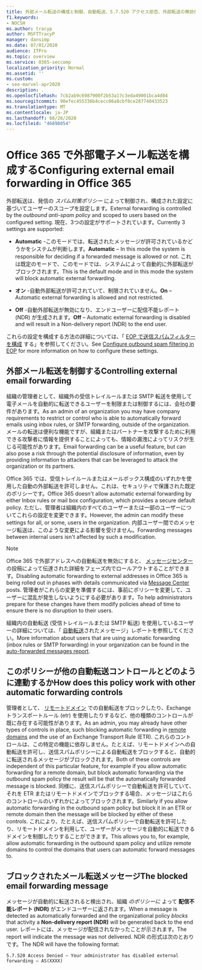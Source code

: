 ```yaml
---
title: 外部メール転送の構成と制御、自動転送、5.7.520 アクセス拒否、外部転送の無効化、管理者が外部転送を無効にした、送信スパム対策ポリシー
f1.keywords:
- NOCSH
ms.author: tracyp
author: MSFTTracyP
manager: dansimp
ms.date: 07/01/2020
audience: ITPro
ms.topic: overview
ms.service: O365-seccomp
localization_priority: Normal
ms.assetid: ''
ms.custom:
- seo-marvel-apr2020
description: .
ms.openlocfilehash: 7cb2ab9c6987900f2b53a17c3eda49001bca4d84
ms.sourcegitcommit: 90efec455336b4cecc06a8cbf0ce287740433523
ms.translationtype: MT
ms.contentlocale: ja-JP
ms.lasthandoff: 08/26/2020
ms.locfileid: "46898054"
---
```

# <a name="configuring-external-email-forwarding-in-office-365"></a><span data-ttu-id="f5d4a-103">Office 365 で外部電子メール転送を構成する</span><span class="sxs-lookup"><span data-stu-id="f5d4a-103">Configuring external email forwarding in Office 365</span></span>

<span data-ttu-id="f5d4a-104">外部転送は、発信の *スパム対策ポリシー* によって制御され、構成された設定に基づいてユーザーのスコープを設定します。</span><span class="sxs-lookup"><span data-stu-id="f5d4a-104">External forwarding is controlled by the *outbound anti-spam policy* and scoped to users based on the configured setting.</span></span> <span data-ttu-id="f5d4a-105">現在、3つの設定がサポートされています。</span><span class="sxs-lookup"><span data-stu-id="f5d4a-105">Currently 3 settings are supported:</span></span>

- <span data-ttu-id="f5d4a-106">**Automatic** -このモードでは、転送されたメッセージが許可されているかどうかをシステムが判断します。</span><span class="sxs-lookup"><span data-stu-id="f5d4a-106">**Automatic** – In this mode the system is responsible for deciding if a forwarded message is allowed or not.</span></span>  <span data-ttu-id="f5d4a-107">これは既定のモードで、このモードでは、システムによって自動的に外部転送がブロックされます。</span><span class="sxs-lookup"><span data-stu-id="f5d4a-107">This is the default mode and in this mode the system will block automatic external forwarding.</span></span>

- <span data-ttu-id="f5d4a-108">**オン** -自動外部転送が許可されていて、制限されていません。</span><span class="sxs-lookup"><span data-stu-id="f5d4a-108">**On** – Automatic external forwarding is allowed and not restricted.</span></span>

- <span data-ttu-id="f5d4a-109">**Off** -自動外部転送が無効になり、エンドユーザーに配信不能レポート (NDR) が生成されます。</span><span class="sxs-lookup"><span data-stu-id="f5d4a-109">**Off** – Automatic external forwarding is disabled and will result in a Non-delivery report (NDR) to the end user.</span></span>

<span data-ttu-id="f5d4a-110">これらの設定を構成する方法の詳細については、「 [EOP で送信スパムフィルターを構成](https://docs.microsoft.com/microsoft-365/security/office-365-security/configure-the-outbound-spam-policy?view=o365-worldwide) する」を参照してください。</span><span class="sxs-lookup"><span data-stu-id="f5d4a-110">See [Configure outbound spam filtering in EOP](https://docs.microsoft.com/microsoft-365/security/office-365-security/configure-the-outbound-spam-policy?view=o365-worldwide) for more information on how to configure these settings.</span></span>

## <a name="controlling-external-email-forwarding"></a><span data-ttu-id="f5d4a-111">外部メール転送を制御する</span><span class="sxs-lookup"><span data-stu-id="f5d4a-111">Controlling external email forwarding</span></span>

<span data-ttu-id="f5d4a-112">組織の管理者として、組織外の受信トレイルールまたは SMTP 転送を使用して電子メールを自動的に転送できるユーザーを制限または制御するには、会社の要件があります。</span><span class="sxs-lookup"><span data-stu-id="f5d4a-112">As an admin of an organization you may have company requirements to restrict or control who is able to automatically forward emails using inbox rules, or SMTP forwarding, outside of the organization.</span></span> <span data-ttu-id="f5d4a-113">メールの転送は便利な機能ですが、組織またはパートナーを攻撃するために利用できる攻撃者に情報を提供することによっても、情報の漏洩によってリスクが生じる可能性があります。</span><span class="sxs-lookup"><span data-stu-id="f5d4a-113">Email forwarding can be a useful feature, but can also pose a risk through the potential disclosure of information, even by providing information to attackers that can be leveraged to attack the organization or its partners.</span></span>

<span data-ttu-id="f5d4a-114">Office 365 では、受信トレイルールまたはメールボックス構成のいずれかを使用した自動の外部転送を許可しません。これは、セキュリティで保護された既定のポリシーです。</span><span class="sxs-lookup"><span data-stu-id="f5d4a-114">Office 365 doesn't allow automatic external forwarding by either Inbox rules or mail box configuration, which provides a secure default policy.</span></span> <span data-ttu-id="f5d4a-115">ただし、管理者は組織内のすべてのユーザーまたは一部のユーザーについてこれらの設定を変更できます。</span><span class="sxs-lookup"><span data-stu-id="f5d4a-115">However, the admin can modify these settings for all, or some, users in the organization.</span></span> <span data-ttu-id="f5d4a-116">内部ユーザー間でのメッセージ転送は、このような変更による影響を受けません。</span><span class="sxs-lookup"><span data-stu-id="f5d4a-116">Forwarding messages between internal users isn't affected by such a modification.</span></span>

> [!NOTE]
> <span data-ttu-id="f5d4a-117">Office 365 で外部アドレスへの自動転送を無効にすると、 [メッセージセンター](https://admin.microsoft.com/Adminportal/Home?source=applauncher&ref=/MessageCenter) の投稿によって伝達された詳細をフェーズ内でロールアウトすることができます。</span><span class="sxs-lookup"><span data-stu-id="f5d4a-117">Disabling automatic forwarding to external addresses in Office 365 is being rolled out in phases with details communicated via [Message Center](https://admin.microsoft.com/Adminportal/Home?source=applauncher&ref=/MessageCenter) posts.</span></span> <span data-ttu-id="f5d4a-118">管理者がこれらの変更を準備するには、事前にポリシーを変更して、ユーザーに混乱が発生しないようにする必要があります。</span><span class="sxs-lookup"><span data-stu-id="f5d4a-118">To help administrators prepare for these changes have them modify policies ahead of time to ensure there is no disruption to their users.</span></span>

<span data-ttu-id="f5d4a-119">組織内の自動転送 (受信トレイルールまたは SMTP 転送) を使用しているユーザーの詳細については、「 [自動転送](https://docs.microsoft.com/microsoft-365/security/office-365-security/mfi-auto-forwarded-messages-report?view=o365-worldwide)されたメッセージ」レポートを参照してください。</span><span class="sxs-lookup"><span data-stu-id="f5d4a-119">More information about users that are using automatic forwarding (inbox rules or SMTP forwarding) in your organization can be found in the [auto-forwarded messages report](https://docs.microsoft.com/microsoft-365/security/office-365-security/mfi-auto-forwarded-messages-report?view=o365-worldwide).</span></span>

## <a name="how-does-this-policy-work-with-other-automatic-forwarding-controls"></a><span data-ttu-id="f5d4a-120">このポリシーが他の自動転送コントロールとどのように連動するか</span><span class="sxs-lookup"><span data-stu-id="f5d4a-120">How does this policy work with other automatic forwarding controls</span></span>

<span data-ttu-id="f5d4a-121">管理者として、 [リモートドメイン](https://docs.microsoft.com/exchange/mail-flow-best-practices/remote-domains/remote-domains) での自動転送をブロックしたり、Exchange トランスポートルール (etr) を使用したりするなど、他の種類のコントロールが既に存在する可能性があります。</span><span class="sxs-lookup"><span data-stu-id="f5d4a-121">As an admin, you may already have other types of controls in place, such blocking automatic forwarding in [remote domains](https://docs.microsoft.com/exchange/mail-flow-best-practices/remote-domains/remote-domains) and the use of an Exchange Transport Rule (ETR).</span></span> <span data-ttu-id="f5d4a-122">これらのコントロールは、この特定の機能に依存しません。たとえば、リモートドメインへの自動転送を許可し、送信スパムポリシーによる自動転送をブロックすると、自動的に転送されるメッセージがブロックされます。</span><span class="sxs-lookup"><span data-stu-id="f5d4a-122">Both of these controls are independent of this particular feature, for example if you allow automatic forwarding for a remote domain, but block automatic forwarding via the outbound spam policy the result will be that the automatically forwarded message is blocked.</span></span> <span data-ttu-id="f5d4a-123">同様に、送信スパムポリシーで自動転送を許可していて、それを ETR またはリモートドメインでブロックする場合、メッセージはこれらのコントロールのいずれかによってブロックされます。</span><span class="sxs-lookup"><span data-stu-id="f5d4a-123">Similarly if you allow automatic forwarding in the outbound spam policy but block it in an ETR or remote domain then the message will be blocked by either of these controls.</span></span> <span data-ttu-id="f5d4a-124">これにより、たとえば、送信スパムポリシーで自動転送を許可したり、リモートドメインを利用して、ユーザーがメッセージを自動的に転送できるドメインを制御したりすることができます。</span><span class="sxs-lookup"><span data-stu-id="f5d4a-124">This allows you to, for example, allow automatic forwarding in the outbound spam policy and utilize remote domains to control the domains that users can automatic forward messages to.</span></span>


## <a name="the-blocked-email-forwarding-message"></a><span data-ttu-id="f5d4a-125">ブロックされたメール転送メッセージ</span><span class="sxs-lookup"><span data-stu-id="f5d4a-125">The blocked email forwarding message</span></span>

<span data-ttu-id="f5d4a-126">メッセージが自動的に転送されると検出され、組織 *のポリシーに* よって **配信不能レポート (NDR)** がエンドユーザーに返されます。</span><span class="sxs-lookup"><span data-stu-id="f5d4a-126">When a message is detected as automatically forwarded and the organizational policy *blocks* that activity a **Non-delivery report (NDR)** will be generated back to the end user.</span></span> <span data-ttu-id="f5d4a-127">レポートには、メッセージが配信されなかったことが示されます。</span><span class="sxs-lookup"><span data-stu-id="f5d4a-127">The report will indicate the message was not delivered.</span></span> <span data-ttu-id="f5d4a-128">NDR の形式は次のとおりです。</span><span class="sxs-lookup"><span data-stu-id="f5d4a-128">The NDR will have the following format:</span></span> 

`5.7.520 Access Denied – Your administrator has disabled external forwarding – AS(XXXX)`
